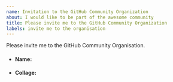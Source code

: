 ```yaml
---
name: Invitation to the GitHub Community Organization
about: I would like to be part of the awesome community
title: Please invite me to the GitHub Community Organization
labels: invite me to the organisation
---
```


Please invite me to the GitHub Community Organisation.


- #### Name:

- #### Collage:

